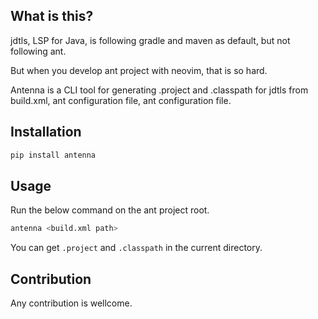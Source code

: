 ## What is this?
jdtls, LSP for Java, is following gradle and maven as default, but not following ant.

But when you develop ant project with neovim, that is so hard.

Antenna is a CLI tool for generating .project and .classpath for jdtls from build.xml, ant configuration file, ant configuration file.

## Installation
```bash
pip install antenna
```

## Usage
Run the below command on the ant project root.

```bash
antenna <build.xml path>
```
You can get `.project` and `.classpath` in the current directory.

## Contribution
Any contribution is wellcome.

